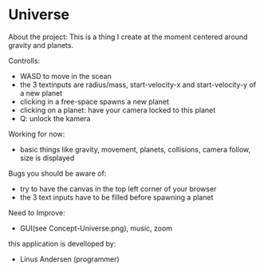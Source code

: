 # Universe
About the project:
This is a thing I create at the moment centered around gravity and planets.

Controlls:
  - WASD to move in the scean
  - the 3 textinputs are radius/mass, start-velocity-x and start-velocity-y of a new planet
  - clicking in a free-space spawns a new planet
  - clicking on a planet: have your camera locked to this planet
  - Q: unlock the kamera


Working for now:
  - basic things like gravity, movement, planets, collisions, camera follow, size is displayed

Bugs you should be aware of:
  - try to have the canvas in the top left corner of your browser
  - the 3 text inputs have to be filled before spawning a planet

Need to Improve:
  - GUI(see Concept-Universe.png), music, zoom

this application is develloped by: 
  - Linus Andersen (programmer)
